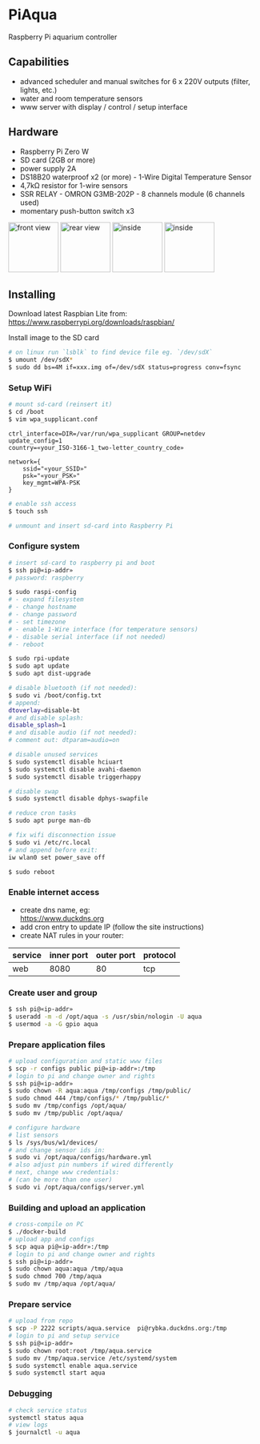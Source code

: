 # PiAqua

Raspberry Pi aquarium controller


## Capabilities

- advanced scheduler and manual switches for 6 x 220V outputs (filter, lights, etc.)
- water and room temperature sensors
- www server with display / control / setup interface


## Hardware

- Raspberry Pi Zero W
- SD card (2GB or more)
- power supply 2A
- DS18B20 waterproof x2 (or more) - 1-Wire Digital Temperature Sensor
- 4,7kΩ resistor for 1-wire sensors
- SSR RELAY - OMRON G3MB-202P - 8 channels module (6 channels used)
- momentary push-button switch x3


<img src="https://user-images.githubusercontent.com/3099384/64707625-8d844080-d4b3-11e9-9bab-50ca1a92045d.jpg" width="100" title="front view"> <img src="https://user-images.githubusercontent.com/3099384/64708820-82321480-d4b5-11e9-9ce2-64991497a23a.jpg" width="100" title="rear view"> <img src="https://user-images.githubusercontent.com/3099384/64708982-c6251980-d4b5-11e9-8568-0e38db7fcd0f.jpg" width="100" title="inside"> <img src="https://user-images.githubusercontent.com/3099384/64709063-e81e9c00-d4b5-11e9-936f-275a0180e9f8.jpg" width="100" title="inside">


## Installing

Download latest Raspbian Lite from:<br>
https://www.raspberrypi.org/downloads/raspbian/

Install image to the SD card
```sh
# on linux run `lsblk` to find device file eg. `/dev/sdX`
$ umount /dev/sdX*
$ sudo dd bs=4M if=xxx.img of=/dev/sdX status=progress conv=fsync
```


### Setup WiFi

```sh
# mount sd-card (reinsert it)
$ cd /boot
$ vim wpa_supplicant.conf
```
```
ctrl_interface=DIR=/var/run/wpa_supplicant GROUP=netdev
update_config=1
country=«your_ISO-3166-1_two-letter_country_code»

network={
    ssid="«your_SSID»"
    psk="«your_PSK»"
    key_mgmt=WPA-PSK
}
```
```sh
# enable ssh access
$ touch ssh

# unmount and insert sd-card into Raspberry Pi
```


### Configure system

```sh
# insert sd-card to raspberry pi and boot
$ ssh pi@«ip-addr»
# password: raspberry

$ sudo raspi-config
# - expand filesystem
# - change hostname
# - change password
# - set timezone
# - enable 1-Wire interface (for temperature sensors)
# - disable serial interface (if not needed)
# - reboot

$ sudo rpi-update
$ sudo apt update
$ sudo apt dist-upgrade

# disable bluetooth (if not needed):
$ sudo vi /boot/config.txt
# append:
dtoverlay=disable-bt
# and disable splash:
disable_splash=1
# and disable audio (if not needed):
# comment out: dtparam=audio=on

# disable unused services
$ sudo systemctl disable hciuart
$ sudo systemctl disable avahi-daemon
$ sudo systemctl disable triggerhappy

# disable swap
$ sudo systemctl disable dphys-swapfile

# reduce cron tasks
$ sudo apt purge man-db

# fix wifi disconnection issue
$ sudo vi /etc/rc.local
# and append before exit:
iw wlan0 set power_save off

$ sudo reboot
```

### Enable internet access

* create dns name, eg:<br>
https://www.duckdns.org
* add cron entry to update IP (follow the site instructions)
* create NAT rules in your router:

service | inner port | outer port | protocol
------- | ---------- | ---------- | --------
web | 8080 | 80 | tcp


### Create user and group

```sh
$ ssh pi@«ip-addr»
$ useradd -m -d /opt/aqua -s /usr/sbin/nologin -U aqua
$ usermod -a -G gpio aqua
```


### Prepare application files

```sh
# upload configuration and static www files
$ scp -r configs public pi@«ip-addr»:/tmp
# login to pi and change owner and rights
$ ssh pi@«ip-addr»
$ sudo chown -R aqua:aqua /tmp/configs /tmp/public/
$ sudo chmod 444 /tmp/configs/* /tmp/public/*
$ sudo mv /tmp/configs /opt/aqua/
$ sudo mv /tmp/public /opt/aqua/
```
```sh
# configure hardware
# list sensors
$ ls /sys/bus/w1/devices/
# and change sensor ids in:
$ sudo vi /opt/aqua/configs/hardware.yml
# also adjust pin numbers if wired differently
# next, change www credentials:
# (can be more than one user)
$ sudo vi /opt/aqua/configs/server.yml
```

### Building and upload an application

```sh
# cross-compile on PC
$ ./docker-build
# upload app and configs
$ scp aqua pi@«ip-addr»:/tmp
# login to pi and change owner and rights
$ ssh pi@«ip-addr»
$ sudo chown aqua:aqua /tmp/aqua
$ sudo chmod 700 /tmp/aqua
$ sudo mv /tmp/aqua /opt/aqua/
```


### Prepare service

```sh
# upload from repo
$ scp -P 2222 scripts/aqua.service  pi@rybka.duckdns.org:/tmp
# login to pi and setup service
$ ssh pi@«ip-addr»
$ sudo chown root:root /tmp/aqua.service
$ sudo mv /tmp/aqua.service /etc/systemd/system
$ sudo systemctl enable aqua.service
$ sudo systemctl start aqua
```


### Debugging

```sh
# check service status
systemctl status aqua
# view logs
$ journalctl -u aqua
```
